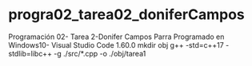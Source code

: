 # progra02_tarea02_doniferCampos
Programación 02- Tarea 2-Donifer Campos Parra
Programado en Windows10- Visual Studio Code 1.60.0
mkdir obj
g++ -std=c++17 -stdlib=libc++ -g ./src/*.cpp -o ./obj/tarea1 